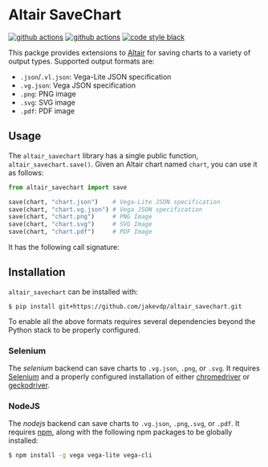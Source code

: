 # Altair SaveChart

[![github actions](https://github.com/jakevdp/altair_savechart/workflows/build/badge.svg)](https://github.com/jakevdp/altair_savechart/actions?query=workflow%3Abuild)
[![github actions](https://github.com/jakevdp/altair_savechart/workflows/lint/badge.svg)](https://github.com/jakevdp/altair_savechart/actions?query=workflow%3Alint)
[![code style black](https://img.shields.io/badge/code%20style-black-000000.svg)](https://github.com/psf/black)

This packge provides extensions to [Altair](http://altair-viz.github.io) for saving charts
to a variety of output types. Supported output formats are:

- ``.json``/``.vl.json``: Vega-Lite JSON specification
- ``.vg.json``: Vega JSON specification
- ``.png``: PNG image
- ``.svg``: SVG image
- ``.pdf``: PDF image

## Usage
The ``altair_savechart`` library has a single public function, ``altair_savechart.save()``.
Given an Altair chart named ``chart``, you can use it as follows:
```python
from altair_savechart import save

save(chart, "chart.json")    # Vega-Lite JSON specification
save(chart, "chart.vg.json") # Vega JSON specification
save(chart, "chart.png")     # PNG Image
save(chart, "chart.svg")     # SVG Image
save(chart, "chart.pdf")     # PDF Image
```
It has the following call signature:

## Installation
``altair_savechart`` can be installed with:
```
$ pip install git+https://github.com/jakevdp/altair_savechart.git
```
To enable all the above formats requires several dependencies beyond the Python stack
to be properly configured.

### Selenium
The *selenium* backend can save charts to ``.vg.json``, ``.png``, or ``.svg``.
It requires [Selenium](https://selenium.dev/selenium/docs/api/py/) and a properly configured
installation of either [chromedriver](https://chromedriver.chromium.org/) or
[geckodriver](https://firefox-source-docs.mozilla.org/testing/geckodriver/).

### NodeJS
The *nodejs* backend can save charts to ``.vg.json``, ``.png``,``.svg``, or ``.pdf``.
It requires [npm](https://www.npmjs.com/), along with the following npm packages to be
globally installed:
```bash
$ npm install -g vega vega-lite vega-cli
```

